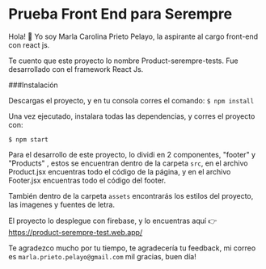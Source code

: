
# Prueba Front End para Serempre
Hola! 👋
Yo soy Marla Carolina Prieto Pelayo, la aspirante al cargo front-end con react js.

Te cuento que este proyecto lo nombre Product-serempre-tests. Fue desarrollado con el framework React Js.

###Instalación 

Descargas el proyecto, y en tu consola corres el comando:
`$ npm install `

Una vez ejecutado, instalara todas las dependencias, y corres el proyecto con:

`$ npm start`

Para el desarrollo de este proyecto, lo dividi en 2 componentes, "footer" y "Products" , estos se encuentran dentro de la carpeta `src`, en el archivo Product.jsx encuentras todo el código de la página, y en el archivo Footer.jsx encuentras todo el código del footer. 

También dentro de la carpeta `assets` encontrarás los estilos del proyecto, las imagenes y fuentes de letra.

El proyecto lo desplegue con firebase, y lo encuentras aquí 👉 https://product-serempre-test.web.app/

Te agradezco mucho por tu tiempo, te agradecería tu feedback, mi correo es `marla.prieto.pelayo@gmail.com` mil gracias, buen día!
